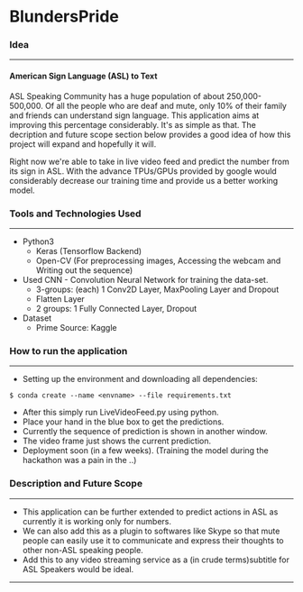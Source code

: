 # BlundersPride
### Idea
---------------------------------------------
#### American Sign Language (ASL) to Text
ASL Speaking Community has a huge population of about 250,000-500,000. Of all the people who are deaf and mute, only 10% of their family and friends can understand sign language. This application aims at improving this percentage considerably.
It's as simple as that. The decription and future scope section below provides a good idea of how this project will expand and hopefully it will.

Right now we're able to take in live video feed and predict the number from its sign in ASL. With the advance TPUs/GPUs provided by google would considerably decrease our training time and provide us a better working model.

### Tools and Technologies Used
------------------------------------------------------------------------------
* Python3
    * Keras (Tensorflow Backend)
    * Open-CV (For preprocessing images, Accessing the webcam and Writing out the sequence)
* Used CNN - Convolution Neural Network for training the data-set.
    * 3-groups: (each) 1 Conv2D Layer, MaxPooling Layer and Dropout 
    * Flatten Layer
    * 2 groups: 1 Fully Connected Layer, Dropout
* Dataset
    * Prime Source: Kaggle
    
### How to run the application
------------------------------------------------------------------------------
* Setting up the environment and downloading all dependencies:
```
$ conda create --name <envname> --file requirements.txt
```
* After this simply run LiveVideoFeed.py using python.
* Place your hand in the blue box to get the predictions.
* Currently the sequence of prediction is shown in another window. 
* The video frame just shows the current prediction.
* Deployment soon (in a few weeks). (Training the model during the hackathon was a pain in the ..)

### Description and Future Scope
------------------------------------------------------------------------------
* This application can be further extended to predict actions in ASL as currently it is working only for numbers.
* We can also add this as a plugin to softwares like Skype so that mute people can easily use it to communicate and express their thoughts to other non-ASL speaking people.
* Add this to any video streaming service as a (in crude terms)subtitle for ASL Speakers would be ideal.
------------------------------------------------------------------------------
